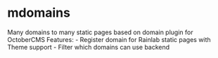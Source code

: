 # mdomains
Many domains to many static pages based on domain plugin for OctoberCMS  Features: - Register domain for Rainlab static pages with Theme support  - Filter which domains can use backend
